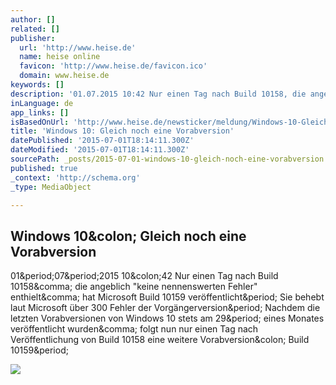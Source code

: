 ```yaml
---
author: []
related: []
publisher:
  url: 'http://www.heise.de'
  name: heise online
  favicon: 'http://www.heise.de/favicon.ico'
  domain: www.heise.de
keywords: []
description: '01.07.2015 10:42 Nur einen Tag nach Build 10158, die angeblich "keine nennenswerten Fehler" enthielt, hat Microsoft Build 10159 veröffentlicht. Sie behebt laut Microsoft über 300 Fehler der Vorgängerversion. Nachdem die letzten Vorabversionen von Windows 10 stets am 29. eines Monates veröffentlicht wurden, folgt nun nur einen Tag nach Veröffentlichung von Build 10158 eine weitere Vorabversion: Build 10159.'
inLanguage: de
app_links: []
isBasedOnUrl: 'http://www.heise.de/newsticker/meldung/Windows-10-Gleich-noch-eine-Vorabversion-2732531.html'
title: 'Windows 10: Gleich noch eine Vorabversion'
datePublished: '2015-07-01T18:14:11.300Z'
dateModified: '2015-07-01T18:14:11.300Z'
sourcePath: _posts/2015-07-01-windows-10-gleich-noch-eine-vorabversion.md
published: true
_context: 'http://schema.org'
_type: MediaObject

---
```

<article style=""><h1>Windows 10&amp;colon; Gleich noch eine Vorabversion</h1><p>01&amp;period;07&amp;period;2015 10&amp;colon;42 Nur einen Tag nach Build 10158&amp;comma; die angeblich "keine nennenswerten Fehler" enthielt&amp;comma; hat Microsoft Build 10159 veröffentlicht&amp;period; Sie behebt laut Microsoft über 300 Fehler der Vorgängerversion&amp;period; Nachdem die letzten Vorabversionen von Windows 10 stets am 29&amp;period; eines Monates veröffentlicht wurden&amp;comma; folgt nun nur einen Tag nach Veröffentlichung von Build 10158 eine weitere Vorabversion&amp;colon; Build 10159&amp;period;</p><img src="http://www.heise.de/imgs/18/1/5/3/9/1/8/8/10159-ccbc73705af628ef.png" /></article>
